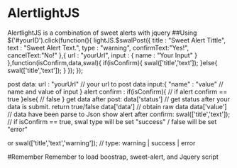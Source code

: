 # AlertlightJS
AlertlightJS is a combination of sweet alerts with jquery
##Using
    $('#yourID').click(function(){
            lightJS.$swalPost({
                title : "Sweet Alert Tittle",
                text  : "Sweet Alert Text.",
                type  : "warning",
                confirmText:"Yes!",
                cancelText:"No!"
            },{
                url : "yourUrl",
                input   : {
                    name  : "Your Input"
                }
            },function(isConfirm,data,swal){
                if(isConfirm){
                        swal(['title','text']);
                }else{
                    swal(['title','text']);
                }
            });
        });

post data:
        url : "yourUrl" // your url to post data
        input:{
            "name" : "value" // name and value of input
        }
alert confirm :
     if(isConfirm){
        // if alert confirm == true
     }else{
       // false
     }
get data after post:
     data['status'] // get status after your data is submit. return true/false
     data['data'] // obtain raw data
     data['value'] // data have been parse to Json
show alert after confirm:
    swal(['title','text']); // if isConfirm == true, swal type will be set "success" / false will be set "error"
     
or
    swal(['title','text','warning']); // type: warning | success | error

#Remember
Remember to load boostrap, sweet-alert, and Jquery script 
    